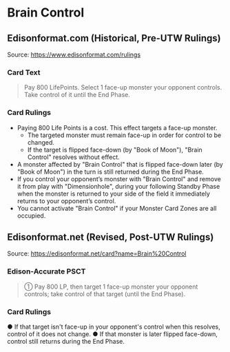 # Brain Control

## Edisonformat.com (Historical, Pre-UTW Rulings)

Source: https://www.edisonformat.com/rulings

### Card Text

> Pay 800 LifePoints. Select 1 face-up monster your opponent controls. Take control of it until the End Phase.

### Card Rulings

*   Paying 800 Life Points is a cost. This effect targets a face-up monster.
    *   The targeted monster must remain face-up in order for control to be changed.
    *   If the target is flipped face-down (by "Book of Moon"), "Brain Control" resolves without effect.
*   A monster affected by "Brain Control" that is flipped face-down later (by "Book of Moon") in the turn is still returned during the End Phase.
*   If you control your opponent’s monster with "Brain Control" and remove it from play with "Dimensionhole", during your following Standby Phase when the monster is returned to your side of the field it immediately returns to your opponent’s control.
*   You cannot activate "Brain Control" if your Monster Card Zones are all occupied.

## Edisonformat.net (Revised, Post-UTW Rulings)

Source: https://edisonformat.net/card?name=Brain%20Control

### Edison-Accurate PSCT

> ① Pay 800 LP, then target 1 face-up monster your opponent controls; take control of that target (until the End Phase).

### Card Rulings

● If that target isn't face-up in your opponent's control when this resolves, control of it does not change.
● If that monster is later flipped face-down, control still returns during the End Phase.
            